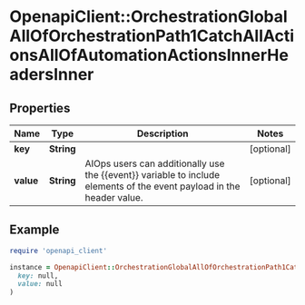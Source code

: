 # OpenapiClient::OrchestrationGlobalAllOfOrchestrationPath1CatchAllActionsAllOfAutomationActionsInnerHeadersInner

## Properties

| Name | Type | Description | Notes |
| ---- | ---- | ----------- | ----- |
| **key** | **String** |  | [optional] |
| **value** | **String** | AIOps users can additionally use the {{event}} variable to include elements of the event payload in the header value. | [optional] |

## Example

```ruby
require 'openapi_client'

instance = OpenapiClient::OrchestrationGlobalAllOfOrchestrationPath1CatchAllActionsAllOfAutomationActionsInnerHeadersInner.new(
  key: null,
  value: null
)
```

